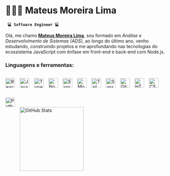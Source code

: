 # 🧑🏻‍💻 Mateus Moreira Lima

**` 💻 Software Engineer 💻`**

Olá, me chamo **[Mateus Moreira Lima](https://www.linkedin.com/in/mateus-lima-036790184/)**, sou formado em _Análise e Desenvolvimento de Sistemas (ADS)_, ao longo do último ano, venho estudando, construindo projetos e me aprofundando nas tecnologias do ecossistema JavaScript com ênfase em front-end e back-end com Node.js.

### Linguagens e ferramentas:

<img
align="left"
alt="React"
title="React"
width="30px"
src="https://cdn.jsdelivr.net/gh/devicons/devicon/icons/react/react-original.svg"
style="padding-right:12px;
padding-block:15px;" 
/>

<img
align="left"
alt="JavaScript"
title="JavaScript"
width="30px"
src="https://cdn.jsdelivr.net/gh/devicons/devicon/icons/javascript/javascript-original.svg"
style="padding-right:12px;
padding-block:15px;"
/>

<img
align="left"
alt="TypeScript"
title="TypeScript"
width="30px"
src="https://cdn.jsdelivr.net/gh/devicons/devicon/icons/typescript/typescript-original.svg"
style="padding-right:12px;
padding-block:15px;"
/>

<img
align="left"
alt="NodeJS"
title="NodeJS"
width="30px"
src="https://cdn.jsdelivr.net/gh/devicons/devicon@latest/icons/nodejs/nodejs-plain-wordmark.svg"
style="padding-right:12px;
padding-block:15px;"
/>

<img
align="left"
alt="Express"
title="Express"
width="30px"
src="https://cdn.jsdelivr.net/gh/devicons/devicon@latest/icons/express/express-original.svg"
style="padding-right:12px;
padding-block:15px;"
/>

<img
align="left"
alt="MongoDB"
title="MongoDB"
width="30px"
src="https://cdn.jsdelivr.net/gh/devicons/devicon@latest/icons/mongodb/mongodb-original-wordmark.svg"
style="padding-right:12px;
padding-block:15px;"
/>


<img
align="left"
alt="Tailwind"
title="Tailwind"
width="30px"
src="https://cdn.jsdelivr.net/gh/devicons/devicon@latest/icons/tailwindcss/tailwindcss-original.svg"
style="padding-right:12px;
padding-block:15px;"
/>

<img
align="left"
alt="Sass"
title="Sass"
width="30px"
src="https://cdn.jsdelivr.net/gh/devicons/devicon/icons/sass/sass-original.svg"
style="padding-right:12px;
padding-block:15px;"
/>

<img
align="left"
alt="Git"
title="Git"
width="30px"
src="https://cdn.jsdelivr.net/gh/devicons/devicon/icons/git/git-original.svg"
style="padding-right:12px;
padding-block:15px;"
/>

<img
align="left"
alt="HTML5"
title="HTML5"
width="30px"
src="https://cdn.jsdelivr.net/gh/devicons/devicon/icons/html5/html5-original.svg"
style="padding-right:12px;
padding-block:15px;"
/>

<img
align="left"
alt="CSS3"
title="CSS3"
width="30px"
src="https://cdn.jsdelivr.net/gh/devicons/devicon/icons/css3/css3-original.svg"
style="padding-right:12px;
padding-block:15px;"
/>

<img
align="left"
alt="Python"
title="Python"
width="30px"
src="https://cdn.jsdelivr.net/gh/devicons/devicon@latest/icons/python/python-original.svg"
style="padding-right:12px;
padding-block:15px;" 
/>

<br><br><br>
<img
align="left"
alt="GitHub Stats"
height="200"
src="https://github-readme-stats.vercel.app/api/top-langs/?username=mts-ml&theme=tokyonight&layout=compact&custom_title=Tecnologias&langs_count=9"
style="margin-block-start:30px;
padding-block:15px;"
/>
